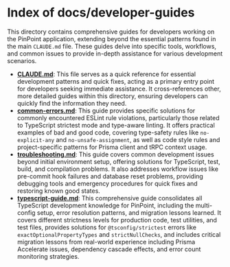 # Index of docs/developer-guides

This directory contains comprehensive guides for developers working on the PinPoint application, extending beyond the essential patterns found in the main `CLAUDE.md` file. These guides delve into specific tools, workflows, and common issues to provide in-depth assistance for various development scenarios.

- **[CLAUDE.md](./CLAUDE.md)**: This file serves as a quick reference for essential development patterns and quick fixes, acting as a primary entry point for developers seeking immediate assistance. It cross-references other, more detailed guides within this directory, ensuring developers can quickly find the information they need.
- **[common-errors.md](./common-errors.md)**: This guide provides specific solutions for commonly encountered ESLint rule violations, particularly those related to TypeScript strictest mode and type-aware linting. It offers practical examples of bad and good code, covering type-safety rules like `no-explicit-any` and `no-unsafe-assignment`, as well as code style rules and project-specific patterns for Prisma client and tRPC context usage.
- **[troubleshooting.md](./troubleshooting.md)**: This guide covers common development issues beyond initial environment setup, offering solutions for TypeScript, test, build, and compilation problems. It also addresses workflow issues like pre-commit hook failures and database reset problems, providing debugging tools and emergency procedures for quick fixes and restoring known good states.
- **[typescript-guide.md](./typescript-guide.md)**: This comprehensive guide consolidates all TypeScript development knowledge for PinPoint, including the multi-config setup, error resolution patterns, and migration lessons learned. It covers different strictness levels for production code, test utilities, and test files, provides solutions for `@tsconfig/strictest` errors like `exactOptionalPropertyTypes` and `strictNullChecks`, and includes critical migration lessons from real-world experience including Prisma Accelerate issues, dependency cascade effects, and error count monitoring strategies.
